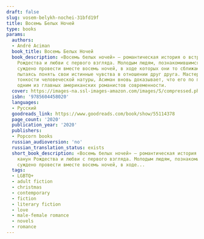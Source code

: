```yaml
---
draft: false
slug: vosem-belykh-nochei-31bfd19f
title: Восемь Белых Ночей
type: books
params:
  authors:
  - André Aciman
  book_title: Восемь Белых Ночей
  book_description: «Восемь белых ночей» — романтическая история о встрече в канун
    Рождества и любви с первого взгляда. Молодым людям, познакомившимся на вечеринке,
    суждено провести вместе восемь ночей, в ходе которых они то сближаются, то отдаляются,
    пытаясь понять свои истинные чувства в отношении друг друга. Мастерски исследуя
    тонкости человеческой натуры, Асиман вновь доказывает, что его по праву называют
    одним из главных американских романистов современности.
  cover: https://images-na.ssl-images-amazon.com/images/S/compressed.photo.goodreads.com/books/1598340545i/55114378.jpg
  isbn: '9785604458020'
  languages:
  - Русский
  goodreads_link: https://www.goodreads.com/book/show/55114378
  page_count: '2020'
  publication_year: '2020'
  publishers:
  - Popcorn books
  russian_audioversion: 'no'
  russian_translation_status: exists
  short_book_description: «Восемь белых ночей» — романтическая история о встрече в
    канун Рождества и любви с первого взгляда. Молодым людям, познакомившимся на вечеринке,
    суждено провести вместе восемь ночей, в ходе...
  tags:
  - LGBTQ+
  - adult fiction
  - christmas
  - contemporary
  - fiction
  - literary fiction
  - love
  - male-female romance
  - novels
  - romance
---
```

